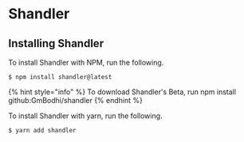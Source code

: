 # Shandler

## Installing Shandler

To install Shandler with NPM, run the following.

```text
$ npm install shandler@latest
```

{% hint style="info" %}
To download Shandler's Beta, run npm install github:GmBodhi/shandler
{% endhint %}

To install Shandler with yarn, run the following.
```text
$ yarn add shandler
```
